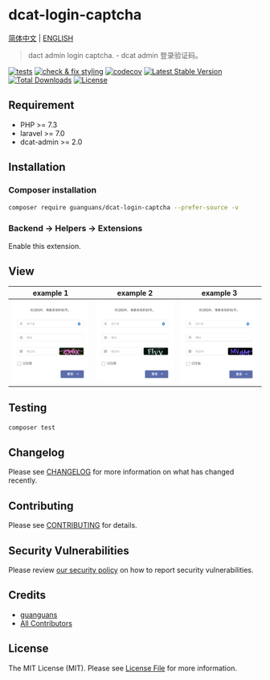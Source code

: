 # dcat-login-captcha

[简体中文](README-zh_CN.md) | [ENGLISH](README.md)

> dact admin login captcha. - dcat admin 登录验证码。

[![tests](https://github.com/guanguans/dcat-login-captcha/workflows/tests/badge.svg)](https://github.com/guanguans/dcat-login-captcha/actions)
[![check & fix styling](https://github.com/guanguans/dcat-login-captcha/actions/workflows/php-cs-fixer.yml/badge.svg)](https://github.com/guanguans/dcat-login-captcha/actions)
[![codecov](https://codecov.io/gh/guanguans/dcat-login-captcha/branch/main/graph/badge.svg?token=URGFAWS6S4)](https://codecov.io/gh/guanguans/dcat-login-captcha)
[![Latest Stable Version](https://poser.pugx.org/guanguans/dcat-login-captcha/v)](https://packagist.org/packages/guanguans/dcat-login-captcha)
[![Total Downloads](https://poser.pugx.org/guanguans/dcat-login-captcha/downloads)](https://packagist.org/packages/guanguans/dcat-login-captcha)
[![License](https://poser.pugx.org/guanguans/dcat-login-captcha/license)](https://packagist.org/packages/guanguans/dcat-login-captcha)

## Requirement

* PHP >= 7.3
* laravel >= 7.0
* dcat-admin >= 2.0

## Installation

### Composer installation

```bash
composer require guanguans/dcat-login-captcha --prefer-source -v
```

### Backend -> Helpers -> Extensions

Enable this extension.

## View

 example 1                      | example 2                      | example 3                      
--------------------------------|--------------------------------|--------------------------------
 ![example1](docs/example1.png) | ![example2](docs/example2.png) | ![example3](docs/example3.png) 

## Testing

```bash
composer test
```

## Changelog

Please see [CHANGELOG](CHANGELOG.md) for more information on what has changed recently.

## Contributing

Please see [CONTRIBUTING](.github/CONTRIBUTING.md) for details.

## Security Vulnerabilities

Please review [our security policy](../../security/policy) on how to report security vulnerabilities.

## Credits

* [guanguans](https://github.com/guanguans)
* [All Contributors](../../contributors)

## License

The MIT License (MIT). Please see [License File](LICENSE) for more information.
